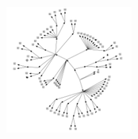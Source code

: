 <p align="center">
  <img src="emoji.svg" width="50%"/>
</p>

<!--

<h3 align="center">Hello, I'm Shane 👋</h3>

<p align="center">
  <img src="https://github-readme-stats.vercel.app/api/top-langs/?username=shanedrabing&layout=compact&theme=transparent&hide=html&langs_count=32" />
</p>

- 🔭 Toying with [seedling](https://github.com/shanedrabing/seedling), [pyrat](https://github.com/shanedrabing/pyrat), and [taxopedia](https://github.com/shanedrabing/taxopedia).

- 🌱 Just graduated Johns Hopkins, AAP with an MS in Bioinformatics!

- 👯 Mentoring the R language track at [exercism](https://exercism.org/profiles/shanedrabing)

- 💬 Ask me about tutoring on [Wyzant](https://www.wyzant.com/match/tutor/88172405)

- 📝 My (work-in-progress) website can be found [here](https://shanedrabing.github.io/)

- 🤔 Looking for connections to computational biology researchers

-->
